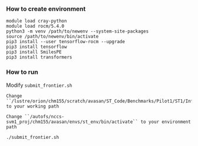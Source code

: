 ### How to create environment
```
module load cray-python
module load rocm/5.4.0
python3 -m venv /path/to/newenv --system-site-packages
source /path/to/newenv/bin/activate
pip3 install --user tensorflow-rocm --upgrade
pip3 install tensorflow
pip3 install SmilesPE
pip3 install transformers
```
### How to run
Modify ``submit_frontier.sh``

    Change ``/lustre/orion/chm155/scratch/avasan/ST_Code/Benchmarks/Pilot1/ST1/Inf_STRev_MultiNode_Frontier`` to your working path

    Change ``/autofs/nccs-svm1_proj/chm155/avasan/envs/st_env/bin/activate`` to your environment path

``./submit_frontier.sh``
